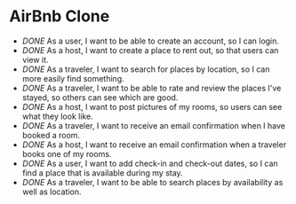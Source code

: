 AirBnb Clone
============

* *DONE* As a user, I want to be able to create an account, so I can login.
* *DONE* As a host, I want to create a place to rent out, so that users can view it.
* *DONE* As a traveler, I want to search for places by location, so I can more easily find something.
* *DONE* As a traveler, I want to be able to rate and review the places I've stayed, so others can see which are good.
* *DONE* As a host, I want to post pictures of my rooms, so users can see what they look like.
* *DONE* As a traveler, I want to receive an email confirmation when I have booked a room.
* *DONE* As a host, I want to receive an email confirmation when a traveler books one of my rooms.
* *DONE* As a user, I want to add check-in and check-out dates, so I can find a place that is available during my stay.
* *DONE* As a traveler, I want to be able to search places by availability as well as location.
